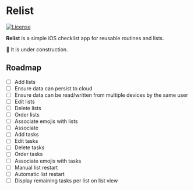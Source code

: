 # Relist

[![License](https://img.shields.io/github/license/uturnr/relist)](https://swiftpackageindex.com/uturnr/relist)

**Relist** is a simple iOS checklist app for reusable routines and lists.

🚧 It is under construction. 

## Roadmap
- [ ] Add lists
- [ ] Ensure data can persist to cloud
- [ ] Ensure data can be read/written from multiple devices by the same user
- [ ] Edit lists
- [ ] Delete lists
- [ ] Order lists
- [ ] Associate emojis with lists
- [ ] Associate
- [ ] Add tasks
- [ ] Edit tasks
- [ ] Delete tasks
- [ ] Order tasks
- [ ] Associate emojis with tasks
- [ ] Manual list restart
- [ ] Automatic list restart
- [ ] Display remaining tasks per list on list view
